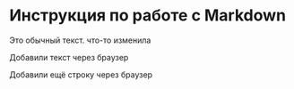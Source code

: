 # Инструкция по работе с Markdown

Это обычный текст. что-то изменила

Добавили текст через браузер

Добавили ещё строку через браузер
